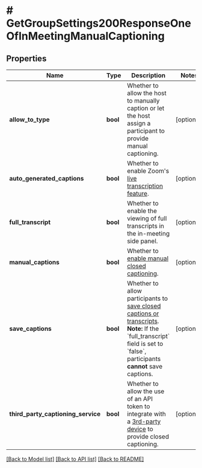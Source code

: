 # # GetGroupSettings200ResponseOneOfInMeetingManualCaptioning

## Properties

Name | Type | Description | Notes
------------ | ------------- | ------------- | -------------
**allow_to_type** | **bool** | Whether to allow the host to manually caption or let the host assign a participant to provide manual captioning. | [optional]
**auto_generated_captions** | **bool** | Whether to enable Zoom&#39;s [live transcription feature](https://support.zoom.us/hc/en-us/articles/207279736-Managing-closed-captioning-and-live-transcription#h_01FHGGHYJ4457H4GSZY0KM3NSB). | [optional]
**full_transcript** | **bool** | Whether to enable the viewing of full transcripts in the in-meeting side panel. | [optional]
**manual_captions** | **bool** | Whether to [enable manual closed captioning](https://support.zoom.us/hc/en-us/articles/207279736-Managing-closed-captioning-and-live-transcription). | [optional]
**save_captions** | **bool** | Whether to allow participants to [save closed captions or transcripts](https://support.zoom.us/hc/en-us/articles/360060958752).    **Note:** If the &#x60;full_transcript&#x60; field is set to &#x60;false&#x60;, participants **cannot** save captions. | [optional]
**third_party_captioning_service** | **bool** | Whether to allow the use of an API token to integrate with a [3rd-party device](https://support.zoom.us/hc/en-us/articles/115002212983) to provide closed captioning. | [optional]

[[Back to Model list]](../../README.md#models) [[Back to API list]](../../README.md#endpoints) [[Back to README]](../../README.md)

